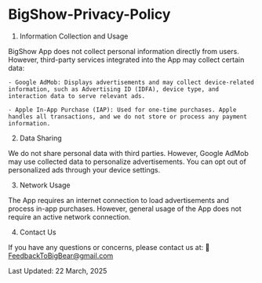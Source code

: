 # BigShow-Privacy-Policy

1. Information Collection and Usage

BigShow App does not collect personal information directly from users. However, third-party services integrated into the App may collect certain data:

    - Google AdMob: Displays advertisements and may collect device-related information, such as Advertising ID (IDFA), device type, and interaction data to serve relevant ads.

    - Apple In-App Purchase (IAP): Used for one-time purchases. Apple handles all transactions, and we do not store or process any payment information.

2. Data Sharing

We do not share personal data with third parties. However, Google AdMob may use collected data to personalize advertisements. You can opt out of personalized ads through your device settings.

3. Network Usage

The App requires an internet connection to load advertisements and process in-app purchases. However, general usage of the App does not require an active network connection.

4. Contact Us

If you have any questions or concerns, please contact us at:
📧 FeedbackToBigBear@gmail.com

Last Updated: 22 March, 2025
